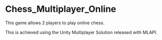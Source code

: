 # Chess_Multiplayer_Online
This game allows 2 players to play online chess.

This is achieved using the Unity Multiplayer Solution released with MLAPI.
